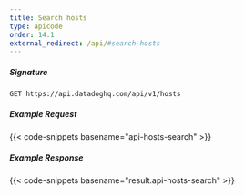 ```yaml
---
title: Search hosts
type: apicode
order: 14.1
external_redirect: /api/#search-hosts
---
```


##### Signature
`GET https://api.datadoghq.com/api/v1/hosts`
##### Example Request
{{< code-snippets basename="api-hosts-search" >}}
##### Example Response
{{< code-snippets basename="result.api-hosts-search" >}}
